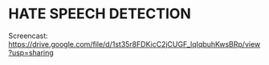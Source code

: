 # HATE SPEECH DETECTION

Screencast: https://drive.google.com/file/d/1st35r8FDKicC2jCUGF_lqIqbuhKwsBRp/view?usp=sharing
